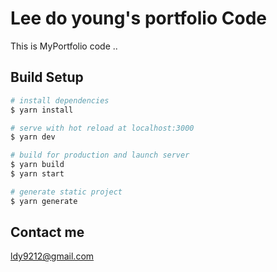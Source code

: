 # Lee do young's portfolio Code

This is MyPortfolio code ..

## Build Setup

```bash
# install dependencies
$ yarn install

# serve with hot reload at localhost:3000
$ yarn dev

# build for production and launch server
$ yarn build
$ yarn start

# generate static project
$ yarn generate
```

## Contact me

ldy9212@gmail.com

